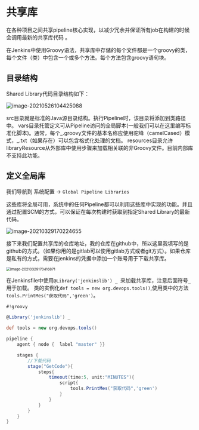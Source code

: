 #  共享库

在各种项目之间共享pipeline核心实现，以减少冗余并保证所有job在构建的时候会调用最新的共享库代码 。

在Jenkins中使用Groovy语法，共享库中存储的每个文件都是一个groovy的类，每个文件（类）中包含一个或多个方法。每个方法包含groovy语句块。

##  目录结构

Shared Library代码目录结构如下： 

![image-20210526104425088](https://gitee.com/c_honghui/picture/raw/master/img/20210526104431.png)

src目录就是标准的Java源目录结构。执行Pipeline时，该目录将添加到类路径中。 
vars目录托管定义可从Pipeline访问的全局脚本\(一般我们可以在这里编写标准化脚本\)。通常，每个_.groovy文件的基本名称应使用驼峰（camelCased）模式，_.txt（如果存在）可以包含格式化处理的文档。
resources目录允许libraryResource从外部库中使用步骤来加载相关联的非Groovy文件。目前内部库不支持此功能。

## 定义全局库

我们导航到 系统配置 ->  `Global Pipeline Libraries`

这些库将全局可用，系统中的任何Pipeline都可以利用这些库中实现的功能。并且通过配置SCM的方式，可以保证在每次构建时获取到指定Shared Library的最新代码。

![image-20210329170224655](https://gitee.com/c_honghui/picture/raw/master/img/20210329170338.png)

接下来我们配置共享库的仓库地址，我的仓库在github中，所以这里我填写的是github的方式。（如果你用的是gitlab可以使用gitlab方式或者git方式）。如果仓库是私有的方式，需要在jenkins的凭据中添加一个账号用于下载共享库。

<img src="https://gitee.com/c_honghui/picture/raw/master/img/20210329170417.png" alt="image-20210329170416871" style="zoom:67%;" />



在Jenkinsfile中使用`@Library('jenkinslib') _ `来加载共享库，注意后面符号`_`用于加载。 
类的实例化`def tools = new org.devops.tools()`,使用类中的方法`tools.PrintMes("获取代码",'green')`。

```groovy
#!groovy

@Library('jenkinslib') _     

def tools = new org.devops.tools()

pipeline {
    agent { node {  label "master" }}

    stages {
        //下载代码
        stage("GetCode"){ 
            steps{  
                timeout(time:5, unit:"MINUTES"){   
                    script{ 
                        tools.PrintMes("获取代码",'green')
                    }
                }
            }
        }
    }
}
```

